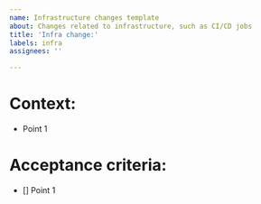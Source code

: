 ```yaml
---
name: Infrastructure changes template
about: Changes related to infrastructure, such as CI/CD jobs
title: 'Infra change:'
labels: infra
assignees: ''

---
```


# Context:
- Point 1
# Acceptance criteria:
- [] Point 1
